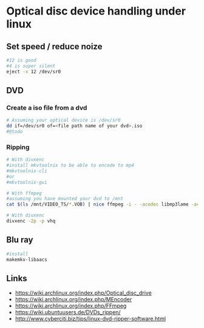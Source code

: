 # Optical disc device handling under linux

## Set speed / reduce noize

```bash
#12 is good
#4 is super silent
eject -x 12 /dev/sr0
```

## DVD

### Create a iso file from a dvd

```bash
# Assuming your optical device is /dev/sr0
dd if=/dev/sr0 of=<file path name of your dvd>.iso
#@todo
```

### Ripping

```bash
# With divxenc
#install mkvtoolnix to be able to encode to mp4
#mkvtoolnix-cli
#or
#mkvtoolnix-gui

# With ffmpeg
#assuming you have mounted your dvd to /mnt
cat $(ls /mnt/VIDEO_TS/*.VOB) | nice ffmpeg -i - -acodec libmp3lame -ac 2 -aq 4 -vcodec libx264 -crf 20 -threads 0 <your file name>.mkv

# With divxenc
divxenc -2p -p vhq
```

## Blu ray

```bash
#install
makemkv-libaacs
```

## Links

* https://wiki.archlinux.org/index.php/Optical_disc_drive
* https://wiki.archlinux.org/index.php/MEncoder
* https://wiki.archlinux.org/index.php/FFmpeg
* https://wiki.ubuntuusers.de/DVDs_rippen/
* http://www.cyberciti.biz/tips/linux-dvd-ripper-software.html
